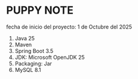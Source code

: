 # PUPPY NOTE

fecha de inicio del proyecto: 1 de Octubre del 2025

1. Java 25
2. Maven
3. Spring Boot 3.5
4. JDK: Microsoft OpenJDK 25
5. Packaging: Jar
6. MySQL 8.1

